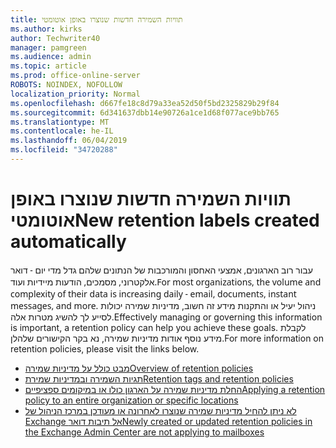 ```yaml
---
title: תוויות השמירה חדשות שנוצרו באופן אוטומטי
ms.author: kirks
author: Techwriter40
manager: pamgreen
ms.audience: admin
ms.topic: article
ms.prod: office-online-server
ROBOTS: NOINDEX, NOFOLLOW
localization_priority: Normal
ms.openlocfilehash: d667fe18c8d79a33ea52d50f5bd2325829b29f84
ms.sourcegitcommit: 6d341637dbb14e90726a1ce1d68f077ace9bb765
ms.translationtype: MT
ms.contentlocale: he-IL
ms.lasthandoff: 06/04/2019
ms.locfileid: "34720288"
---
```

# <a name="new-retention-labels-created-automatically"></a><span data-ttu-id="6ad5a-102">תוויות השמירה חדשות שנוצרו באופן אוטומטי</span><span class="sxs-lookup"><span data-stu-id="6ad5a-102">New retention labels created automatically</span></span>

<p><span data-ttu-id="6ad5a-103"><span style="font-family: 'Segoe UI',sans-serif;">עבור רוב הארגונים, אמצעי האחסון והמורכבות של הנתונים שלהם גדל מדי יום - דואר אלקטרוני, מסמכים, הודעות מיידיות ועוד.</span></span><span class="sxs-lookup"><span data-stu-id="6ad5a-103"><span style="font-family: 'Segoe UI',sans-serif;">For most organizations, the volume and complexity of their data is increasing daily - email, documents, instant messages, and more.</span></span></span> <span data-ttu-id="6ad5a-104">ניהול יעיל או והתקנות מידע זה חשוב, מדיניות שמירה יכולות לסייע לך להשיג מטרות אלה.</span><span class="sxs-lookup"><span data-stu-id="6ad5a-104">Effectively managing or governing this information is important, a retention policy can help you achieve these goals.</span></span> <span data-ttu-id="6ad5a-105">לקבלת מידע נוסף אודות מדיניות שמירה, נא בקר הקישורים שלהלן.</span><span class="sxs-lookup"><span data-stu-id="6ad5a-105">For more information on retention policies, please visit the links below.</span></span></p> <ul> <li><span data-ttu-id="6ad5a-106"><a href="https://docs.microsoft.com/en-us/office365/securitycompliance/retention-policies">מבט כולל על מדיניות שמירה</a></span><span class="sxs-lookup"><span data-stu-id="6ad5a-106"><a href="https://docs.microsoft.com/en-us/office365/securitycompliance/retention-policies">Overview of retention policies</a></span></span></li> <li><span data-ttu-id="6ad5a-107"><a href="https://docs.microsoft.com/en-us/exchange/security-and-compliance/messaging-records-management/retention-tags-and-policies">תגיות השמירה ובמדיניות שמירת</a></span><span class="sxs-lookup"><span data-stu-id="6ad5a-107"><a href="https://docs.microsoft.com/en-us/exchange/security-and-compliance/messaging-records-management/retention-tags-and-policies">Retention tags and retention policies</a></span></span></li> <li><span data-ttu-id="6ad5a-108"><a href="https://docs.microsoft.com/en-us/office365/securitycompliance/retention-policies#applying-a-retention-policy-to-an-entire-organization-or-specific-locations">החלת מדיניות שמירה על הארגון כולו או במיקומים ספציפיים</a></span><span class="sxs-lookup"><span data-stu-id="6ad5a-108"><a href="https://docs.microsoft.com/en-us/office365/securitycompliance/retention-policies#applying-a-retention-policy-to-an-entire-organization-or-specific-locations">Applying a retention policy to an entire organization or specific locations</a></span></span></li> <li><span data-ttu-id="6ad5a-109"><a href="https://docs.microsoft.com/en-us/alchemyinsights/retention-policies-in-exchange-admin-center-not-working">לא ניתן להחיל מדיניות שמירה שנוצרו לאחרונה או מעודכן במרכז הניהול של Exchange אל תיבות דואר</a></span><span class="sxs-lookup"><span data-stu-id="6ad5a-109"><a href="https://docs.microsoft.com/en-us/alchemyinsights/retention-policies-in-exchange-admin-center-not-working">Newly created or updated retention policies in the Exchange Admin Center are not applying to mailboxes</a></span></span></li> </ul>

